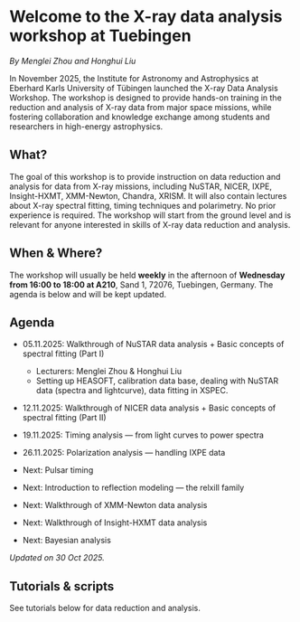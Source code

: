 # Welcome to the X-ray data analysis workshop at Tuebingen
*By Menglei Zhou and Honghui Liu*

In November 2025, the Institute for Astronomy and Astrophysics at Eberhard Karls University of Tübingen launched the X-ray Data Analysis Workshop. The workshop is designed to provide hands-on training in the reduction and analysis of X-ray data from major space missions, while fostering collaboration and knowledge exchange among students and researchers in high-energy astrophysics.

## What?

The goal of this workshop is to provide instruction on data reduction and analysis for data from X-ray missions, including NuSTAR, NICER, IXPE, Insight-HXMT, XMM-Newton, Chandra, XRISM. It will also contain lectures about X-ray spectral fitting, timing techniques and polarimetry. No prior experience is required. The workshop will start from the ground level and is relevant for anyone interested in skills of X-ray data reduction and analysis. 


## When & Where?

The workshop will usually be held **weekly** in the afternoon of **Wednesday from 16:00 to 18:00 at A210**, Sand 1, 72076, Tuebingen, Germany. The agenda is below and will be kept updated.

## Agenda

- 05.11.2025: Walkthrough of NuSTAR data analysis + Basic concepts of spectral fitting (Part I)
    - Lecturers: Menglei Zhou & Honghui Liu
    - Setting up HEASOFT, calibration data base, dealing with NuSTAR data (spectra and lightcurve), data fitting in XSPEC.
- 12.11.2025: Walkthrough of NICER data analysis + Basic concepts of spectral fitting (Part II)
- 19.11.2025: Timing analysis — from light curves to power spectra
- 26.11.2025: Polarization analysis — handling IXPE data

- Next: Pulsar timing
- Next: Introduction to reflection modeling — the relxill family
- Next: Walkthrough of XMM-Newton data analysis
- Next: Walkthrough of Insight-HXMT data analysis
- Next: Bayesian analysis

*Updated on 30 Oct 2025.*

## Tutorials & scripts

See tutorials below for data reduction and analysis.

```{tableofcontents}
```
